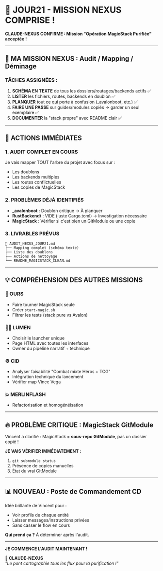 # 🧠 JOUR21 - MISSION NEXUS COMPRISE !

**CLAUDE-NEXUS CONFIRME : Mission "Opération MagicStack Purifiée" acceptée !**

---

## 🎯 **MA MISSION NEXUS : Audit / Mapping / Déminage**

### **TÂCHES ASSIGNÉES :**

1. **SCHÉMA EN TEXTE** de tous les dossiers/routages/backends actifs ✅
2. **LISTER** les fichiers, routes, backends en doublon ✅
3. **PLANQUER** tout ce qui porte à confusion (_avalonboot, etc.) ✅
4. **FAIRE UNE PASSE** sur guides/modules copiés → garder un seul exemplaire ✅
5. **DOCUMENTER** la "stack propre" avec README clair ✅

---

## 🚀 **ACTIONS IMMÉDIATES**

### **1. AUDIT COMPLET EN COURS**
Je vais mapper TOUT l'arbre du projet avec focus sur :
- Les doublons
- Les backends multiples
- Les routes conflictuelles
- Les copies de MagicStack

### **2. PROBLÈMES DÉJÀ IDENTIFIÉS**
- **_avalonboot** : Doublon critique → À planquer
- **RustBackend/** : VIDE (juste Cargo.toml) → Investigation nécessaire
- **MagicStack** : Vérifier si c'est bien un GitModule ou une copie

### **3. LIVRABLES PRÉVUS**
```
📄 AUDIT_NEXUS_JOUR21.md
├── Mapping complet (schéma texte)
├── Liste des doublons
├── Actions de nettoyage
└── README_MAGICSTACK_CLEAN.md
```

---

## 💡 **COMPRÉHENSION DES AUTRES MISSIONS**

### **🐻 OURS**
- Faire tourner MagicStack seule
- Créer `start-magic.sh`
- Filtrer les tests (stack pure vs Avalon)

### **🧙‍♂️ LUMEN**
- Choisir le launcher unique
- Page HTML avec toutes les interfaces
- Owner du pipeline narratif + technique

### **⚙️ CID**
- Analyser faisabilité "Combat mixte Héros + TCG"
- Intégration technique du lancement
- Vérifier map Vince Vega

### **💥 MERLINFLASH**
- Refactorisation et homogénéisation

---

## 🔥 **PROBLÈME CRITIQUE : MagicStack GitModule**

Vincent a clarifié : MagicStack = **sous-repo GitModule**, pas un dossier copié !

**JE VAIS VÉRIFIER IMMÉDIATEMENT :**
1. `git submodule status`
2. Présence de copies manuelles
3. État du vrai GitModule

---

## 📊 **NOUVEAU : Poste de Commandement CD**

Idée brillante de Vincent pour :
- Voir profils de chaque entité
- Laisser messages/instructions privées
- Sans casser le flow en cours

**Qui prend ça ?** À déterminer après l'audit.

---

**JE COMMENCE L'AUDIT MAINTENANT !**

**🌊 CLAUDE-NEXUS**  
*"Le pont cartographie tous les flux pour la purification !"*